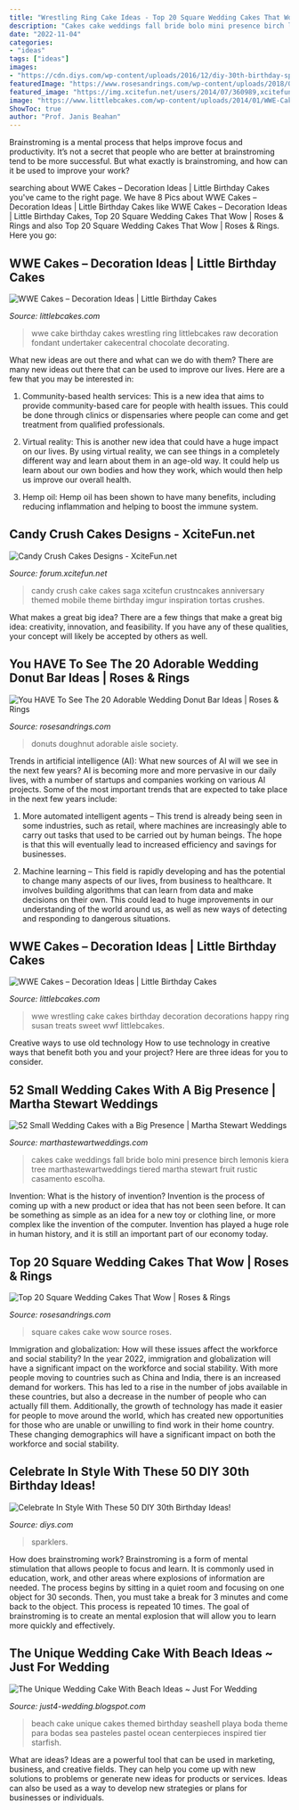 ```yaml
---
title: "Wrestling Ring Cake Ideas - Top 20 Square Wedding Cakes That Wow"
description: "Cakes cake weddings fall bride bolo mini presence birch lemonis kiera tree marthastewartweddings tiered martha stewart fruit rustic casamento escolha"
date: "2022-11-04"
categories:
- "ideas"
tags: ["ideas"]
images:
- "https://cdn.diys.com/wp-content/uploads/2016/12/diy-30th-birthday-sparklers.jpg"
featuredImage: "https://www.rosesandrings.com/wp-content/uploads/2018/01/Doughnut-wedding-cake.jpg"
featured_image: "https://img.xcitefun.net/users/2014/07/360989,xcitefun-candy-crush-cakes-3.jpg"
image: "https://www.littlebcakes.com/wp-content/uploads/2014/01/WWE-Cakes.jpeg"
ShowToc: true
author: "Prof. Janis Beahan"
---
```



Brainstroming is a mental process that helps improve focus and productivity. It’s not a secret that people who are better at brainstroming tend to be more successful. But what exactly is brainstroming, and how can it be used to improve your work?

	

		
searching about WWE Cakes – Decoration Ideas | Little Birthday Cakes you've came to the right page. We have 8 Pics about WWE Cakes – Decoration Ideas | Little Birthday Cakes like WWE Cakes – Decoration Ideas | Little Birthday Cakes, Top 20 Square Wedding Cakes That Wow | Roses &amp; Rings and also Top 20 Square Wedding Cakes That Wow | Roses &amp; Rings. Here you go:
		
    
## WWE Cakes – Decoration Ideas | Little Birthday Cakes

<img loading=lazy src="https://www.littlebcakes.com/wp-content/uploads/2014/01/WWE-Cakes.jpeg" onerror="this.onerror=null;this.src='https://tse4.mm.bing.net/th?id=OIP.fmzJFmqF4w4QV-3evg5pdAHaH6&amp;pid=15.1';" alt="WWE Cakes – Decoration Ideas | Little Birthday Cakes">

_Source: littlebcakes.com_

>wwe cake birthday cakes wrestling ring littlebcakes raw decoration fondant undertaker cakecentral chocolate decorating. 

	

What new ideas are out there and what can we do with them?
There are many new ideas out there that can be used to improve our lives. Here are a few that you may be interested in:
1. Community-based health services: This is a new idea that aims to provide community-based care for people with health issues. This could be done through clinics or dispensaries where people can come and get treatment from qualified professionals.

2. Virtual reality: This is another new idea that could have a huge impact on our lives. By using virtual reality, we can see things in a completely different way and learn about them in an age-old way. It could help us learn about our own bodies and how they work, which would then help us improve our overall health.

3. Hemp oil: Hemp oil has been shown to have many benefits, including reducing inflammation and helping to boost the immune system.

    
## Candy Crush Cakes Designs - XciteFun.net

<img loading=lazy src="https://img.xcitefun.net/users/2014/07/360989,xcitefun-candy-crush-cakes-3.jpg" onerror="this.onerror=null;this.src='https://tse1.mm.bing.net/th?id=OIP.TXMtvj6Q4Bb5kfXLdyOI1QHaKS&amp;pid=15.1';" alt="Candy Crush Cakes Designs - XciteFun.net">

_Source: forum.xcitefun.net_

>candy crush cake cakes saga xcitefun crustncakes anniversary themed mobile theme birthday imgur inspiration tortas crushes. 

	

What makes a great big idea?
There are a few things that make a great big idea: creativity, innovation, and feasibility. If you have any of these qualities, your concept will likely be accepted by others as well.

    
## You HAVE To See The 20 Adorable Wedding Donut Bar Ideas | Roses &amp; Rings

<img loading=lazy src="https://www.rosesandrings.com/wp-content/uploads/2018/01/Doughnut-wedding-cake.jpg" onerror="this.onerror=null;this.src='https://tse2.mm.bing.net/th?id=OIP.ajag2RnopisseK5fleEC9AHaLL&amp;pid=15.1';" alt="You HAVE To See The 20 Adorable Wedding Donut Bar Ideas | Roses &amp; Rings">

_Source: rosesandrings.com_

>donuts doughnut adorable aisle society. 

	

Trends in artificial intelligence (AI): What new sources of AI will we see in the next few years?
AI is becoming more and more pervasive in our daily lives, with a number of startups and companies working on various AI projects. Some of the most important trends that are expected to take place in the next few years include:
1. More automated intelligent agents – This trend is already being seen in some industries, such as retail, where machines are increasingly able to carry out tasks that used to be carried out by human beings. The hope is that this will eventually lead to increased efficiency and savings for businesses.

2. Machine learning – This field is rapidly developing and has the potential to change many aspects of our lives, from business to healthcare. It involves building algorithms that can learn from data and make decisions on their own. This could lead to huge improvements in our understanding of the world around us, as well as new ways of detecting and responding to dangerous situations.

    
## WWE Cakes – Decoration Ideas | Little Birthday Cakes

<img loading=lazy src="http://www.littlebcakes.com/wp-content/uploads/2014/01/WWE-Cake-Decorations.jpg" onerror="this.onerror=null;this.src='https://tse4.mm.bing.net/th?id=OIP.zQlwiWM_2IVZpkOuipdfyAHaFj&amp;pid=15.1';" alt="WWE Cakes – Decoration Ideas | Little Birthday Cakes">

_Source: littlebcakes.com_

>wwe wrestling cake cakes birthday decoration decorations happy ring susan treats sweet wwf littlebcakes. 

	

Creative ways to use old technology
How to use technology in creative ways that benefit both you and your project? Here are three ideas for you to consider.

    
## 52 Small Wedding Cakes With A Big Presence | Martha Stewart Weddings

<img loading=lazy src="https://static.onecms.io/wp-content/uploads/sites/36/2019/07/18230310/small-wedding-cake-kiera-lemonis-1017.jpg" onerror="this.onerror=null;this.src='https://tse4.mm.bing.net/th?id=OIP.PnrwfU3pZeONfx6owY7ewAHaLH&amp;pid=15.1';" alt="52 Small Wedding Cakes with a Big Presence | Martha Stewart Weddings">

_Source: marthastewartweddings.com_

>cakes cake weddings fall bride bolo mini presence birch lemonis kiera tree marthastewartweddings tiered martha stewart fruit rustic casamento escolha. 

	

Invention: What is the history of invention?
Invention is the process of coming up with a new product or idea that has not been seen before. It can be something as simple as an idea for a new toy or clothing line, or more complex like the invention of the computer. Invention has played a huge role in human history, and it is still an important part of our economy today.

    
## Top 20 Square Wedding Cakes That Wow | Roses &amp; Rings

<img loading=lazy src="http://www.rosesandrings.com/wp-content/uploads/2018/01/black-and-white-vinatge-square-weding-cake.jpg" onerror="this.onerror=null;this.src='https://tse1.mm.bing.net/th?id=OIP.HDNjiJ8Py60zMwXrfeGDAAHaL2&amp;pid=15.1';" alt="Top 20 Square Wedding Cakes That Wow | Roses &amp; Rings">

_Source: rosesandrings.com_

>square cakes cake wow source roses. 

	

Immigration and globalization: How will these issues affect the workforce and social stability?
In the year 2022, immigration and globalization will have a significant impact on the workforce and social stability. With more people moving to countries such as China and India, there is an increased demand for workers. This has led to a rise in the number of jobs available in these countries, but also a decrease in the number of people who can actually fill them. Additionally, the growth of technology has made it easier for people to move around the world, which has created new opportunities for those who are unable or unwilling to find work in their home country. These changing demographics will have a significant impact on both the workforce and social stability.

    
## Celebrate In Style With These 50 DIY 30th Birthday Ideas!

<img loading=lazy src="https://cdn.diys.com/wp-content/uploads/2016/12/diy-30th-birthday-sparklers.jpg" onerror="this.onerror=null;this.src='https://tse2.mm.bing.net/th?id=OIP.tRQOG1QJ_jjiGmuJcgww8AHaLH&amp;pid=15.1';" alt="Celebrate In Style With These 50 DIY 30th Birthday Ideas!">

_Source: diys.com_

>sparklers. 

	

How does brainstroming work?
Brainstroming is a form of mental stimulation that allows people to focus and learn. It is commonly used in education, work, and other areas where explosions of information are needed. The process begins by sitting in a quiet room and focusing on one object for 30 seconds. Then, you must take a break for 3 minutes and come back to the object. This process is repeated 10 times. The goal of brainstroming is to create an mental explosion that will allow you to learn more quickly and effectively.

    
## The Unique Wedding Cake With Beach Ideas ~ Just For Wedding

<img loading=lazy src="http://2.bp.blogspot.com/-Ugy-odZGD30/TcbOLd1k91I/AAAAAAAAAXs/5B5EXgh9Vi8/s1600/unique-tropical-beach-wedding-cake3.jpg" onerror="this.onerror=null;this.src='https://tse2.mm.bing.net/th?id=OIP.NPqqqk_H9IGX7A_oWKxIHQHaKW&amp;pid=15.1';" alt="The Unique Wedding Cake With Beach Ideas ~ Just For Wedding">

_Source: just4-wedding.blogspot.com_

>beach cake unique cakes themed birthday seashell playa boda theme para bodas sea pasteles pastel ocean centerpieces inspired tier starfish. 

	

What are ideas?
Ideas are a powerful tool that can be used in marketing, business, and creative fields. They can help you come up with new solutions to problems or generate new ideas for products or services. Ideas can also be used as a way to develop new strategies or plans for businesses or individuals.

